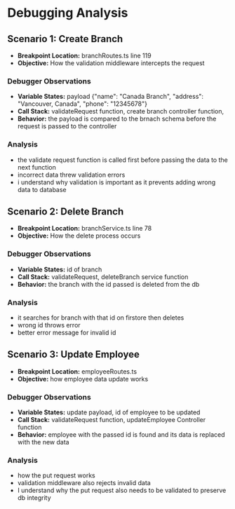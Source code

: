 # Debugging Analysis

## Scenario 1: Create Branch

-   **Breakpoint Location:** branchRoutes.ts line 119
-   **Objective:** How the validation middleware intercepts the request

### Debugger Observations

-   **Variable States:** payload {"name": "Canada Branch",
    "address": "Vancouver, Canada",
    "phone": "12345678"}
-   **Call Stack:** validateRequest function, create branch controller function, 
-   **Behavior:** the payload is compared to the brnach schema before the request is passed to the controller

### Analysis

-   the validate request function is called first before passing the data to the next function
-   incorrect data threw validation errors
-   i understand why validation is important as it prevents adding wrong data to database

## Scenario 2: Delete Branch

-   **Breakpoint Location:** branchService.ts line 78
-   **Objective:** How the delete process occurs

### Debugger Observations

-   **Variable States:** id of branch 
-   **Call Stack:** validateRequest, deleteBranch service function
-   **Behavior:** the branch with the id passed is deleted from the db

### Analysis

-   it searches for branch with that id on firstore then deletes
-   wrong id throws error
-   better error message for invalid id

## Scenario 3: Update Employee

-   **Breakpoint Location:** employeeRoutes.ts
-   **Objective:** how employee data update works

### Debugger Observations

-   **Variable States:** update payload, id of employee to be updated
-   **Call Stack:** validateRequest function, updateEmployee Controller function
-   **Behavior:** employee with the passed id is found and its data is replaced with the new data

### Analysis

-   how the put request works
-   validation middleware also rejects invalid data
-   I understand why the put request also needs to be validated to preserve db integrity

